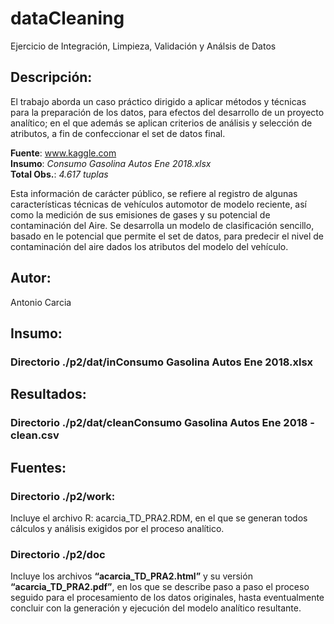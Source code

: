 # dataCleaning
Ejercicio de Integración, Limpieza, Validación y Análsis de Datos

## Descripción:
El trabajo aborda un caso práctico dirigido a aplicar métodos y técnicas para la preparación de los datos, para efectos del desarrollo de un proyecto analítico; en el que además se aplican criterios de análisis y selección de atributos, a fin de confeccionar el set de datos final.

  **Fuente**: www.kaggle.com        
  **Insumo**: *Consumo Gasolina Autos Ene 2018.xlsx*     
  **Total Obs.**: *4.617 tuplas*  
  
Esta información de carácter público, se refiere al registro de algunas características técnicas de vehículos automotor de modelo reciente, así como la medición de sus emisiones de gases y su potencial de contaminación del Aire.
Se desarrolla un modelo de clasificación sencillo, basado en le potencial que permite el set de datos, para predecir el nivel de contaminación del aire dados los atributos del modelo del vehículo.

## Autor: 
Antonio Carcia

## Insumo:
### Directorio ./p2/dat/in**Consumo Gasolina Autos Ene 2018.xlsx**

## Resultados:
### Directorio ./p2/dat/clean**Consumo Gasolina Autos Ene 2018 - clean.csv**

## Fuentes:
### Directorio ./p2/work: 
Incluye el archivo R: acarcia_TD_PRA2.RDM, en el que se generan todos cálculos y análisis exigidos por el proceso analítico.
### Directorio ./p2/doc
Incluye los archivos **“acarcia_TD_PRA2.html”** y su versión **“acarcia_TD_PRA2.pdf”**, en los que se describe paso a paso el proceso seguido para el procesamiento de los datos originales, hasta eventualmente concluir con la generación y ejecución del modelo analítico resultante.


